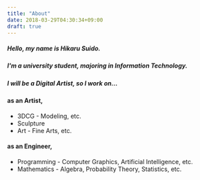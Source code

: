 ```yaml
---
title: "About"
date: 2018-03-29T04:30:34+09:00
draft: true
---
```


##### Hello, my name is **Hikaru Suido**.
##### I'm a university student, majoring in **Information Technology**.
##### I will be a **Digital Artist**, so I work on...
#### as an Artist,
* 3DCG - Modeling, etc.
* Sculpture
* Art - Fine Arts, etc.

#### as an Engineer,
* Programming - Computer Graphics, Artificial Intelligence, etc.
* Mathematics - Algebra, Probability Theory, Statistics, etc.
